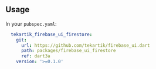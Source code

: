 ## Usage

In your `pubspec.yaml`:

```yaml
  tekartik_firebase_ui_firestore:
    git:
      url: https://github.com/tekartik/firebase_ui.dart
      path: packages/firebase_ui_firestore
      ref: dart3a
    version: '>=0.1.0'
```
